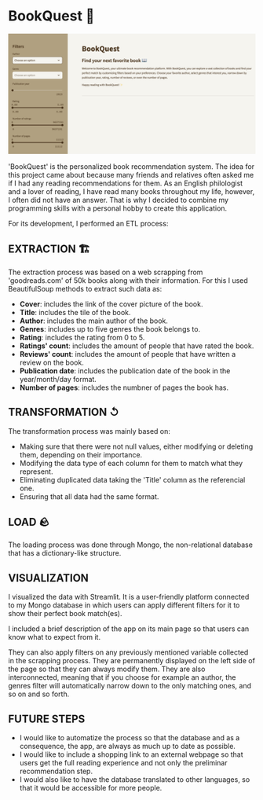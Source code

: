 # BookQuest 📖

[![Video de ejemplo](images/bookquest_cover.png)](https://drive.google.com/file/d/1t-rCpZ0aqudxpD9CIhXN8EoimuceuDtF/view?usp=drive_link)

'BookQuest' is the personalized book recommendation system. The idea for this project came about because many friends and relatives often asked me if I had any reading recommendations for them. As an English philologist and a lover of reading, I have read many books throughout my life, however, I often did not have an answer. That is why I decided to combine my programming skills with a personal hobby to create this application. 

For its development, I performed an ETL process:

## EXTRACTION 🏗️

The extraction process was based on a web scrapping from 'goodreads.com' of 50k books along with their information. For this I used BeautifulSoup methods to extract such data as:

- **Cover**: includes the link of the cover picture of the book. 
- **Title**: includes the tile of the book.
- **Author**: includes the main author of the book.
- **Genres**: includes up to five genres the book belongs to.
- **Rating**: includes the rating from 0 to 5.
- **Ratings' count**: includes the amount of people that have rated the book.
- **Reviews' count**: includes the amount of people that have written a review on the book.
- **Publication date**: includes the publication date of the book in the year/month/day format. 
- **Number of pages**: includes the numbner of pages the book has.

## TRANSFORMATION ↺

The transformation process was mainly based on: 

- Making sure that there were not null values, either modifying or deleting them, depending on their importance. 
- Modifying the data type of each column for them to match what they represent. 
- Eliminating duplicated data taking the 'Title' column as the referencial one.
- Ensuring that all data had the same format.

## LOAD 🪨

The loading process was done through Mongo, the non-relational database that has a dictionary-like structure. 

## VISUALIZATION

I visualized the data with Streamlit. It is a user-friendly platform connected to my Mongo database in which users can apply different filters for it to show their perfect book match(es). 

I included a brief description of the app on its main page so that users can know what to expect from it. 

They can also apply filters on any previously mentioned variable collected in the scrapping process. They are permanently displayed on the left side of the page so that they can always modify them. They are also interconnected, meaning that if you choose for example an author, the genres filter will automatically narrow down to the only matching ones, and so on and so forth. 

## FUTURE STEPS 

- I would like to automatize the process so that the database and as a consequence, the app, are always as much up to date as possible. 
- I would like to include a shopping link to an external webpage so that users get the full reading experience and not only the preliminar recommendation step. 
- I would also like to have the database translated to other languages, so that it would be accessible for more people. 
